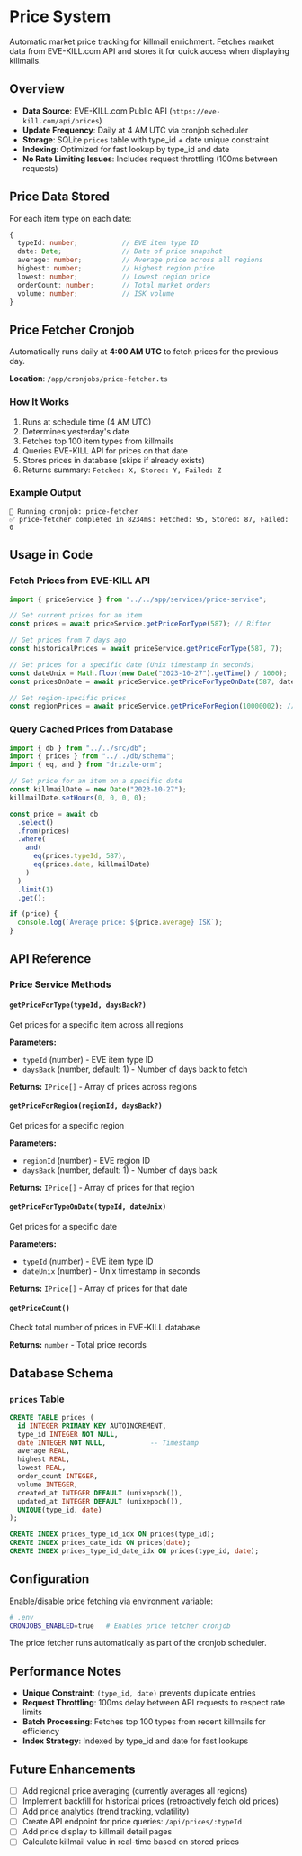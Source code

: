 # Price System

Automatic market price tracking for killmail enrichment. Fetches market data from EVE-KILL.com API and stores it for quick access when displaying killmails.

## Overview

- **Data Source**: EVE-KILL.com Public API (`https://eve-kill.com/api/prices`)
- **Update Frequency**: Daily at 4 AM UTC via cronjob scheduler
- **Storage**: SQLite `prices` table with type_id + date unique constraint
- **Indexing**: Optimized for fast lookup by type_id and date
- **No Rate Limiting Issues**: Includes request throttling (100ms between requests)

## Price Data Stored

For each item type on each date:

```typescript
{
  typeId: number;           // EVE item type ID
  date: Date;               // Date of price snapshot
  average: number;          // Average price across all regions
  highest: number;          // Highest region price
  lowest: number;           // Lowest region price
  orderCount: number;       // Total market orders
  volume: number;           // ISK volume
}
```

## Price Fetcher Cronjob

Automatically runs daily at **4:00 AM UTC** to fetch prices for the previous day.

**Location**: `/app/cronjobs/price-fetcher.ts`

### How It Works

1. Runs at schedule time (4 AM UTC)
2. Determines yesterday's date
3. Fetches top 100 item types from killmails
4. Queries EVE-KILL API for prices on that date
5. Stores prices in database (skips if already exists)
6. Returns summary: `Fetched: X, Stored: Y, Failed: Z`

### Example Output

```
🚀 Running cronjob: price-fetcher
✅ price-fetcher completed in 8234ms: Fetched: 95, Stored: 87, Failed: 0
```

## Usage in Code

### Fetch Prices from EVE-KILL API

```typescript
import { priceService } from "../../app/services/price-service";

// Get current prices for an item
const prices = await priceService.getPriceForType(587); // Rifter

// Get prices from 7 days ago
const historicalPrices = await priceService.getPriceForType(587, 7);

// Get prices for a specific date (Unix timestamp in seconds)
const dateUnix = Math.floor(new Date("2023-10-27").getTime() / 1000);
const pricesOnDate = await priceService.getPriceForTypeOnDate(587, dateUnix);

// Get region-specific prices
const regionPrices = await priceService.getPriceForRegion(10000002); // The Forge
```

### Query Cached Prices from Database

```typescript
import { db } from "../../src/db";
import { prices } from "../../db/schema";
import { eq, and } from "drizzle-orm";

// Get price for an item on a specific date
const killmailDate = new Date("2023-10-27");
killmailDate.setHours(0, 0, 0, 0);

const price = await db
  .select()
  .from(prices)
  .where(
    and(
      eq(prices.typeId, 587),
      eq(prices.date, killmailDate)
    )
  )
  .limit(1)
  .get();

if (price) {
  console.log(`Average price: ${price.average} ISK`);
}
```

## API Reference

### Price Service Methods

#### `getPriceForType(typeId, daysBack?)`
Get prices for a specific item across all regions

**Parameters:**
- `typeId` (number) - EVE item type ID
- `daysBack` (number, default: 1) - Number of days back to fetch

**Returns:** `IPrice[]` - Array of prices across regions

#### `getPriceForRegion(regionId, daysBack?)`
Get prices for a specific region

**Parameters:**
- `regionId` (number) - EVE region ID
- `daysBack` (number, default: 1) - Number of days back

**Returns:** `IPrice[]` - Array of prices for that region

#### `getPriceForTypeOnDate(typeId, dateUnix)`
Get prices for a specific date

**Parameters:**
- `typeId` (number) - EVE item type ID
- `dateUnix` (number) - Unix timestamp in seconds

**Returns:** `IPrice[]` - Array of prices for that date

#### `getPriceCount()`
Check total number of prices in EVE-KILL database

**Returns:** `number` - Total price records

## Database Schema

### `prices` Table

```sql
CREATE TABLE prices (
  id INTEGER PRIMARY KEY AUTOINCREMENT,
  type_id INTEGER NOT NULL,
  date INTEGER NOT NULL,           -- Timestamp
  average REAL,
  highest REAL,
  lowest REAL,
  order_count INTEGER,
  volume INTEGER,
  created_at INTEGER DEFAULT (unixepoch()),
  updated_at INTEGER DEFAULT (unixepoch()),
  UNIQUE(type_id, date)
);

CREATE INDEX prices_type_id_idx ON prices(type_id);
CREATE INDEX prices_date_idx ON prices(date);
CREATE INDEX prices_type_id_date_idx ON prices(type_id, date);
```

## Configuration

Enable/disable price fetching via environment variable:

```bash
# .env
CRONJOBS_ENABLED=true   # Enables price fetcher cronjob
```

The price fetcher runs automatically as part of the cronjob scheduler.

## Performance Notes

- **Unique Constraint**: `(type_id, date)` prevents duplicate entries
- **Request Throttling**: 100ms delay between API requests to respect rate limits
- **Batch Processing**: Fetches top 100 types from recent killmails for efficiency
- **Index Strategy**: Indexed by type_id and date for fast lookups

## Future Enhancements

- [ ] Add regional price averaging (currently averages all regions)
- [ ] Implement backfill for historical prices (retroactively fetch old prices)
- [ ] Add price analytics (trend tracking, volatility)
- [ ] Create API endpoint for price queries: `/api/prices/:typeId`
- [ ] Add price display to killmail detail pages
- [ ] Calculate killmail value in real-time based on stored prices
